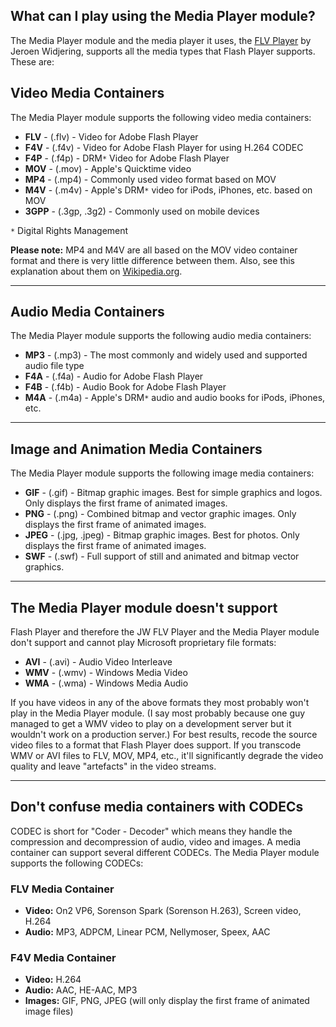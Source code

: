 

## What can I play using the Media Player module? ##

The Media Player module and the media player it uses, the [FLV Player](http://longtailvideo.com) by Jeroen Widjering, supports all the media types that Flash Player supports. These are:

## Video Media Containers ##

The Media Player module supports the following video media containers:

  * **FLV** - (.flv) - Video for Adobe Flash Player
  * **F4V** - (.f4v) - Video for Adobe Flash Player for using H.264 CODEC
  * **F4P** - (.f4p) - DRM`*` Video for Adobe Flash Player
  * **MOV** - (.mov) - Apple's Quicktime video
  * **MP4** - (.mp4) - Commonly used video format based on MOV
  * **M4V** - (.m4v) - Apple's DRM`*` video for iPods, iPhones, etc. based on MOV
  * **3GPP** - (.3gp, .3g2) - Commonly used on mobile devices

`*` Digital Rights Management

**Please note:** MP4 and M4V are all based on the MOV video container format and there is very little difference between them. Also, see this explanation about them on [Wikipedia.org](http://en.wikipedia.org/wiki/MP4#.MP4_versus_.M4A_file_extensions).


---


## Audio Media Containers ##

The Media Player module supports the following audio media containers:

  * **MP3** - (.mp3) - The most commonly and widely used and supported audio file type
  * **F4A** - (.f4a) - Audio for Adobe Flash Player
  * **F4B** - (.f4b) - Audio Book for Adobe Flash Player
  * **M4A** - (.m4a) - Apple's DRM`*` audio and audio books for iPods, iPhones, etc.


---


## Image and Animation Media Containers ##

The Media Player module supports the following image media containers:

  * **GIF** - (.gif) - Bitmap graphic images. Best for simple graphics and logos. Only displays the first frame of animated images.
  * **PNG** - (.png) - Combined bitmap and vector graphic images. Only displays the first frame of animated images.
  * **JPEG** - (.jpg, .jpeg) - Bitmap graphic images. Best for photos. Only displays the first frame of animated images.
  * **SWF** - (.swf) - Full support of still and animated and bitmap vector graphics.


---


## The Media Player module doesn't support ##

Flash Player and therefore the JW FLV Player and the Media Player module don't support and cannot play Microsoft proprietary file formats:

  * **AVI** - (.avi) - Audio Video Interleave
  * **WMV** - (.wmv) - Windows Media Video
  * **WMA** - (.wma) - Windows Media Audio

If you have videos in any of the above formats they most probably won't play in the Media Player module. (I say most probably because one guy managed to get a WMV video to play on a development server but it wouldn't work on a production server.) For best results, recode the source video files to a format that Flash Player does support. If you transcode WMV or AVI files to FLV, MOV, MP4, etc., it'll significantly degrade the video quality and leave "artefacts" in the video streams.


---


## Don't confuse media containers with CODECs ##

CODEC is short for "Coder - Decoder" which means they handle the compression and decompression of audio, video and images. A media container can support several different CODECs. The Media Player module supports the following CODECs:


### FLV Media Container ###

  * **Video:** On2 VP6, Sorenson Spark (Sorenson H.263), Screen video, H.264
  * **Audio:** MP3, ADPCM, Linear PCM, Nellymoser, Speex, AAC


### F4V Media Container ###

  * **Video:** H.264
  * **Audio:** AAC, HE-AAC, MP3
  * **Images:** GIF, PNG, JPEG (will only display the first frame of animated image files)